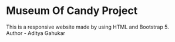 # Museum Of Candy Project
This is a responsive website made by using HTML and Bootstrap 5.
<br>
Author - Aditya Gahukar
